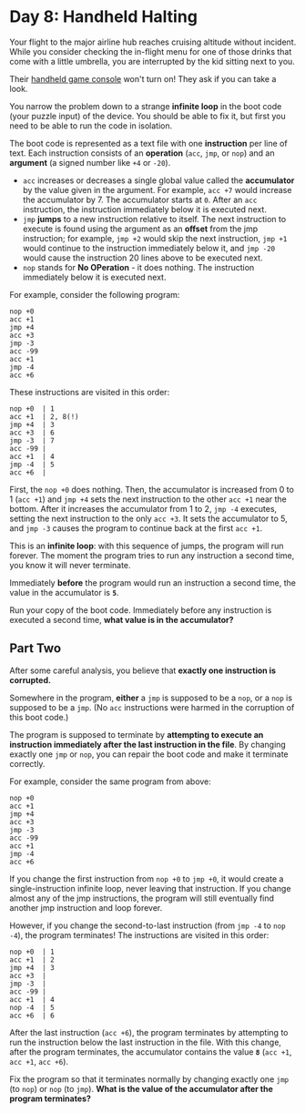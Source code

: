 # Day 8: Handheld Halting

Your flight to the major airline hub reaches cruising altitude without incident.
While you consider checking the in-flight menu for one of those drinks that come
with a little umbrella, you are interrupted by the kid sitting next to you.

Their [handheld game console][1] won't turn on! They ask if you can take a look.

You narrow the problem down to a strange **infinite loop** in the boot code
(your puzzle input) of the device. You should be able to fix it, but first you
need to be able to run the code in isolation.

The boot code is represented as a text file with one **instruction** per line of
text. Each instruction consists of an **operation** (`acc`, `jmp`, or `nop`)
and an **argument** (a signed number like `+4` or `-20`).

- `acc` increases or decreases a single global value called the **accumulator**
by the value given in the argument. For example, `acc +7` would increase the
accumulator by 7. The accumulator starts at `0`. After an `acc` instruction, the
instruction immediately below it is executed next.
- `jmp` **jumps** to a new instruction relative to itself. The next instruction
to execute is found using the argument as an **offset** from the jmp
instruction; for example, `jmp +2` would skip the next instruction, `jmp +1`
would continue to the instruction immediately below it, and `jmp -20` would
cause the instruction 20 lines above to be executed next.
- `nop` stands for **No OPeration** - it does nothing. The instruction
immediately below it is executed next.

For example, consider the following program:

```
nop +0
acc +1
jmp +4
acc +3
jmp -3
acc -99
acc +1
jmp -4
acc +6
```

These instructions are visited in this order:

```
nop +0  | 1
acc +1  | 2, 8(!)
jmp +4  | 3
acc +3  | 6
jmp -3  | 7
acc -99 |
acc +1  | 4
jmp -4  | 5
acc +6  |
```

First, the `nop +0` does nothing. Then, the accumulator is increased from 0 to 1
(`acc +1`) and `jmp +4` sets the next instruction to the other `acc +1` near the
bottom. After it increases the accumulator from 1 to 2, `jmp -4` executes,
setting the next instruction to the only `acc +3`. It sets the accumulator to 5,
and `jmp -3` causes the program to continue back at the first `acc +1`.

This is an **infinite loop**: with this sequence of jumps, the program will run
forever. The moment the program tries to run any instruction a second time, you
know it will never terminate.

Immediately **before** the program would run an instruction a second time, the
value in the accumulator is **`5`**.

Run your copy of the boot code. Immediately before any instruction is executed a
second time, **what value is in the accumulator?**

## Part Two

After some careful analysis, you believe that **exactly one instruction is
corrupted.**

Somewhere in the program, **either** a `jmp` is supposed to be a `nop`, or a
`nop` is supposed to be a `jmp`. (No `acc` instructions were harmed in the
corruption of this boot code.)

The program is supposed to terminate by **attempting to execute an instruction
immediately after the last instruction in the file**. By changing exactly one
`jmp` or `nop`, you can repair the boot code and make it terminate correctly.

For example, consider the same program from above:

```
nop +0
acc +1
jmp +4
acc +3
jmp -3
acc -99
acc +1
jmp -4
acc +6
```

If you change the first instruction from `nop +0` to `jmp +0`, it would create a
single-instruction infinite loop, never leaving that instruction. If you change
almost any of the jmp instructions, the program will still eventually find
another jmp instruction and loop forever.

However, if you change the second-to-last instruction (from `jmp -4` to
`nop -4`), the program terminates! The instructions are visited in this order:

```
nop +0  | 1
acc +1  | 2
jmp +4  | 3
acc +3  |
jmp -3  |
acc -99 |
acc +1  | 4
nop -4  | 5
acc +6  | 6
```

After the last instruction (`acc +6`), the program terminates by attempting to
run the instruction below the last instruction in the file. With this change,
after the program terminates, the accumulator contains the value **`8`** 
(`acc +1`, `acc +1`, `acc +6`).

Fix the program so that it terminates normally by changing exactly one `jmp` (to
`nop`) or `nop` (to `jmp`). **What is the value of the accumulator after the
program terminates?**

[1]: https://en.wikipedia.org/wiki/Handheld_game_console
